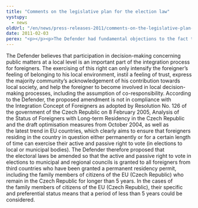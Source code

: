 ```yaml
---
title: "Comments on the legislative plan for the election law"
vystupy:
  - news
oldUrl: "/en/news/press-releases-2011/comments-on-the-legislative-plan-for-the-election-law/"
date: 2011-02-03
perex: "<p></p><p>The Defender had fundamental objections to the fact that the active and passive right to vote on the part of foreigners from third countries in elections to municipal and regional councils is restricted only to those people whose right to vote is acknowledged by an international contract. </p>"
---
```


<!-- imported from the old website -->

<p>The Defender believes that participation in decision-making concerning public matters at a local level is an important part of the integration process for foreigners. The exercising of this right can only intensify the foreigner’s feeling of belonging to his local environment, instil a feeling of trust, express the majority community’s acknowledgement of his contribution towards local society, and help the foreigner to become involved in local decision-making processes, including the assumption of co-responsibility. According to the Defender, the proposed amendment is not in compliance with the Integration Concept of Foreigners as adopted by Resolution No. 126 of the government of the Czech Republic on 8 February 2005, Analysis of the Status of Foreigners with Long-term Residency in the Czech Republic and the draft optimisation measures from October 2004, as well as the latest trend in EU countries, which clearly aims to ensure that foreigners residing in the country in question either permanently or for a certain length of time can exercise their active and passive right to vote (in elections to local or municipal bodies). The Defender therefore proposed that the electoral laws be amended so that the active and passive right to vote in elections to municipal and regional councils is granted to all foreigners from third countries who have been granted a permanent residency permit, including the family members of citizens of the EU (Czech Republic) who remain in the Czech Republic for longer than 5 years. In the cases of the family members of citizens of the EU (Czech Republic), their specific and preferential status means that a period of less than 5 years could be considered.</p>
